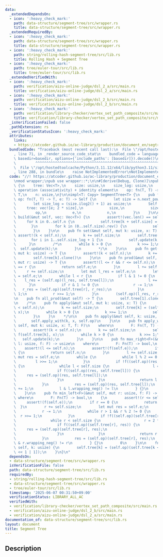 ```yaml
---
data:
  _extendedDependsOn:
  - icon: ':heavy_check_mark:'
    path: data-structure/segment-tree/src/wrapper.rs
    title: data-structure/segment-tree/src/wrapper.rs
  _extendedRequiredBy:
  - icon: ':heavy_check_mark:'
    path: data-structure/segment-tree/src/wrapper.rs
    title: data-structure/segment-tree/src/wrapper.rs
  - icon: ':heavy_check_mark:'
    path: string/rolling-hash-segment-tree/src/lib.rs
    title: Rolling Hash + Segment Tree
  - icon: ':heavy_check_mark:'
    path: tree/euler-tour/src/lib.rs
    title: tree/euler-tour/src/lib.rs
  _extendedVerifiedWith:
  - icon: ':heavy_check_mark:'
    path: verification/aizu-online-judge/dsl_2_a/src/main.rs
    title: verification/aizu-online-judge/dsl_2_a/src/main.rs
  - icon: ':heavy_check_mark:'
    path: verification/aizu-online-judge/dsl_2_b/src/main.rs
    title: verification/aizu-online-judge/dsl_2_b/src/main.rs
  - icon: ':heavy_check_mark:'
    path: verification/library-checker/vertex_set_path_composite/src/main.rs
    title: verification/library-checker/vertex_set_path_composite/src/main.rs
  _isVerificationFailed: false
  _pathExtension: rs
  _verificationStatusIcon: ':heavy_check_mark:'
  attributes:
    links:
    - https://atcoder.github.io/ac-library/production/document_en/segtree.html
  bundledCode: "Traceback (most recent call last):\n  File \"/opt/hostedtoolcache/Python/3.11.12/x64/lib/python3.11/site-packages/onlinejudge_verify/documentation/build.py\"\
    , line 71, in _render_source_code_stat\n    bundled_code = language.bundle(stat.path,\
    \ basedir=basedir, options={'include_paths': [basedir]}).decode()\n          \
    \         ^^^^^^^^^^^^^^^^^^^^^^^^^^^^^^^^^^^^^^^^^^^^^^^^^^^^^^^^^^^^^^^^^^^^^^^^^^^^^^^^^\n\
    \  File \"/opt/hostedtoolcache/Python/3.11.12/x64/lib/python3.11/site-packages/onlinejudge_verify/languages/rust.py\"\
    , line 288, in bundle\n    raise NotImplementedError\nNotImplementedError\n"
  code: "//! https://atcoder.github.io/ac-library/production/document_en/segtree.html\n\
    \nmod wrapper;\npub use wrapper::*;\n\n#[derive(Debug, Clone)]\npub struct SegmentTree<T>\
    \ {\n    tree: Vec<T>,\n    size: usize,\n    size_log: usize,\n    // Monoids:\
    \ operation (associativity) + identity element\n    op: fn(T, T) -> T,\n    e:\
    \ T,\n    n: usize,\n}\n\nimpl<T: Copy> SegmentTree<T> {\n    pub fn new(n: usize,\
    \ op: fn(T, T) -> T, e: T) -> Self {\n        let size = n.next_power_of_two();\n\
    \        let size_log = (size.ilog2() + 1) as usize;\n        Self {\n       \
    \     tree: vec![e; 2 * size],\n            size,\n            size_log,\n   \
    \         op,\n            e,\n            n,\n        }\n    }\n\n    pub fn\
    \ build(&mut self, vec: Vec<T>) {\n        assert!(vec.len() == self.n);\n   \
    \     for k in 0..self.n {\n            self.tree[k + self.size] = vec[k];\n \
    \       }\n        for k in (0..self.size).rev() {\n            self.update(k);\n\
    \        }\n    }\n\n    pub fn set(&mut self, mut k: usize, x: T) {\n       \
    \ assert!(k < self.n);\n        k += self.size;\n        self.tree[k] = x;\n \
    \       for i in 1..self.size_log + 1 {\n            self.update(k >> i);\n  \
    \      }\n        /*\n        while k > 0 {\n            k >>= 1;\n          \
    \  self.update(k);\n        }\n        */\n    }\n\n    pub fn get(&mut self,\
    \ mut k: usize) -> T {\n        assert!(k < self.n);\n        k += self.size;\n\
    \        self.tree[k].clone()\n    }\n\n    pub fn prod(&mut self, mut l: usize,\
    \ mut r: usize) -> T {\n        assert!(l <= r && r <= self.n);\n        if l\
    \ == r {\n            return self.e;\n        }\n        l += self.size;\n   \
    \     r += self.size;\n        let mut l_res = self.e;\n        let mut r_res\
    \ = self.e;\n        while l < r {\n            if l & 1 != 0 {\n            \
    \    l_res = (self.op)(l_res, self.tree[l]);\n                l += 1;\n      \
    \      }\n            if r & 1 != 0 {\n                r -= 1;\n             \
    \   r_res = (self.op)(self.tree[r], r_res);\n            }\n            l >>=\
    \ 1;\n            r >>= 1;\n        }\n        (self.op)(l_res, r_res)\n    }\n\
    \n    pub fn all_prod(&mut self) -> T {\n        self.tree[1].clone()\n    }\n\
    \n    /*\n    pub fn apply(&mut self, mut k: usize, x: T) {\n        assert!(k\
    \ < self.n);\n        k += self.size;\n        self.tree[k] = (self.op)(self.tree[k],\
    \ x);\n        while k > 0 {\n            k >>= 1;\n            self.update(k);\n\
    \        }\n    }\n    */\n\n    pub fn apply(&mut self, k: usize, x: T) {\n \
    \       self.apply_with(k, x, self.op)\n    }\n\n    pub fn apply_with<F>(&mut\
    \ self, mut k: usize, x: T, f: F)\n    where\n        F: Fn(T, T) -> T,\n    {\n\
    \        assert!(k < self.n);\n        k += self.size;\n        self.tree[k] =\
    \ f(self.tree[k], x);\n        while k > 0 {\n            k >>= 1;\n         \
    \   self.update(k);\n        }\n    }\n\n    pub fn max_right<F>(&mut self, mut\
    \ l: usize, f: F) -> usize\n    where\n        F: Fn(T) -> bool,\n    {\n    \
    \    assert!(l <= self.n);\n        assert!(f(self.e));\n        if l == self.n\
    \ {\n            return self.n;\n        }\n        l += self.size;\n        let\
    \ mut res = self.e;\n        while {\n            while l % 2 == 0 {\n       \
    \         l >>= 1;\n            }\n            if !f((self.op)(res, self.tree[l]))\
    \ {\n                while l < self.size {\n                    l = 2 * l;\n \
    \                   if f((self.op)(res, self.tree[l])) {\n                   \
    \     res = (self.op)(res, self.tree[l]);\n                        l += 1;\n \
    \                   }\n                }\n                return l - self.size;\n\
    \            }\n            res = (self.op)(res, self.tree[l]);\n            l\
    \ += 1;\n            l & l.wrapping_neg() != l\n        } {}\n        self.n\n\
    \    }\n\n    pub fn min_left<F>(&mut self, mut r: usize, f: F) -> usize\n   \
    \ where\n        F: Fn(T) -> bool,\n    {\n        assert!(r <= self.n);\n   \
    \     assert!(f(self.e));\n        if r == 0 {\n            return 0;\n      \
    \  }\n        r += self.size;\n        let mut res = self.e;\n        while {\n\
    \            r -= 1;\n            while r > 1 && r % 2 != 0 {\n              \
    \  r >>= 1;\n            }\n            if !f((self.op)(self.tree[r], res)) {\n\
    \                while r < self.size {\n                    r = 2 * r + 1;\n \
    \                   if f((self.op)(self.tree[r], res)) {\n                   \
    \     res = (self.op)(self.tree[r], res);\n                        r -= 1;\n \
    \                   }\n                }\n                return r + 1 - self.size;\n\
    \            }\n            res = (self.op)(self.tree[r], res);\n            r\
    \ & r.wrapping_neg() != r\n        } {}\n        0\n    }\n\n    fn update(&mut\
    \ self, k: usize) {\n        self.tree[k] = (self.op)(self.tree[k << 1 | 0], self.tree[k\
    \ << 1 | 1]);\n    }\n}\n"
  dependsOn:
  - data-structure/segment-tree/src/wrapper.rs
  isVerificationFile: false
  path: data-structure/segment-tree/src/lib.rs
  requiredBy:
  - string/rolling-hash-segment-tree/src/lib.rs
  - data-structure/segment-tree/src/wrapper.rs
  - tree/euler-tour/src/lib.rs
  timestamp: '2025-06-07 00:31:50+09:00'
  verificationStatus: LIBRARY_ALL_AC
  verifiedWith:
  - verification/library-checker/vertex_set_path_composite/src/main.rs
  - verification/aizu-online-judge/dsl_2_b/src/main.rs
  - verification/aizu-online-judge/dsl_2_a/src/main.rs
documentation_of: data-structure/segment-tree/src/lib.rs
layout: document
title: Segment Tree
---
```


## Description
